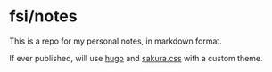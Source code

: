 # fsi/notes

This is a repo for my personal notes, in markdown format.

If ever published, will use [hugo](https://gohugo.io/) and [sakura.css](https://oxal.org/projects/sakura/demo) with a custom theme.